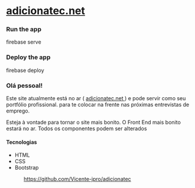 # <a href="http://adicionatec.net/"> adicionatec.net </a>

### Run the app
</pre>
firebase serve
</pre>

### Deploy the app
</pre>
firebase deploy
</pre>

### Olá pessoal!

<p>
Este site atualmente está no ar ( <a href="http://adicionatec.net/"> adicionatec.net </a> ) e pode servir como seu portfólio profissional. para te colocar na frente nas próximas entrevistas de emprego. <br/>
</p>
<p>
Esteja à vontade para tornar o site mais bonito.
O Front End mais bonito estará no ar. 
Todos os componentes podem ser alterados 
</p>

#### Tecnologias
<ul>
    <li>HTML</li>
    <li>CSS</li>
    <li>Bootstrap</li>
<ul>

https://github.com/Vicente-jpro/adicionatec